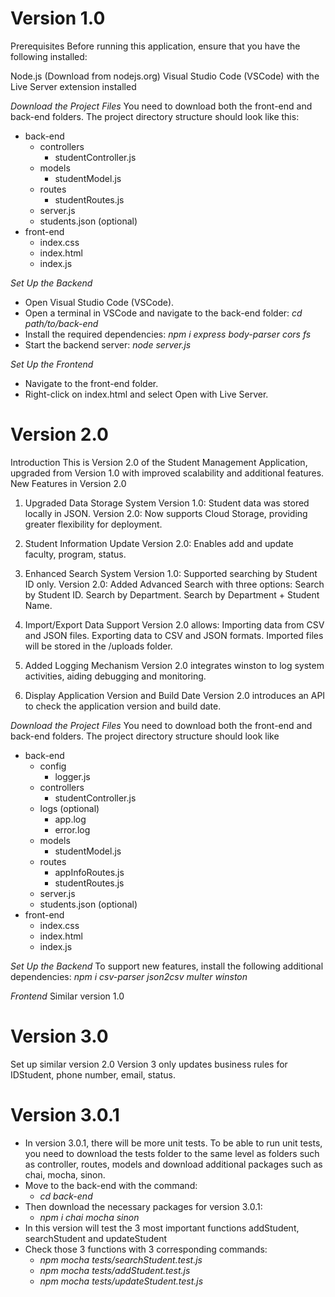 # Version 1.0
Prerequisites
Before running this application, ensure that you have the following installed:

Node.js (Download from nodejs.org)
Visual Studio Code (VSCode) with the Live Server extension installed

*Download the Project Files*
You need to download both the front-end and back-end folders. The project directory structure should look like this:
- back-end
  - controllers
    - studentController.js
  - models
    - studentModel.js
  - routes
    - studentRoutes.js
  - server.js
  - students.json (optional)
- front-end
  - index.css
  - index.html
  - index.js

*Set Up the Backend*
- Open Visual Studio Code (VSCode).
- Open a terminal in VSCode and navigate to the back-end folder: *cd path/to/back-end*
- Install the required dependencies: *npm i express body-parser cors fs*
- Start the backend server: *node server.js*


*Set Up the Frontend*
- Navigate to the front-end folder.
- Right-click on index.html and select Open with Live Server.

# Version 2.0
Introduction
This is Version 2.0 of the Student Management Application, upgraded from Version 1.0 with improved scalability and additional features.
New Features in Version 2.0
1. Upgraded Data Storage System
  Version 1.0: Student data was stored locally in JSON.
  Version 2.0: Now supports Cloud Storage, providing greater flexibility for deployment.

2. Student Information Update
  Version 2.0: Enables add and update faculty, program, status.

3. Enhanced Search System
  Version 1.0: Supported searching by Student ID only.
  Version 2.0: Added Advanced Search with three options:
    Search by Student ID.
    Search by Department.
    Search by Department + Student Name.

4. Import/Export Data Support
  Version 2.0 allows:
    Importing data from CSV and JSON files.
    Exporting data to CSV and JSON formats.
    Imported files will be stored in the /uploads folder.

5. Added Logging Mechanism
  Version 2.0 integrates winston to log system activities, aiding debugging and monitoring.

6. Display Application Version and Build Date
  Version 2.0 introduces an API to check the application version and build date.

*Download the Project Files*
You need to download both the front-end and back-end folders. The project directory structure should look like 
- back-end
  - config
    - logger.js
  - controllers
    - studentController.js
  - logs (optional)
    - app.log
    - error.log
  - models
    - studentModel.js
  - routes
    - appInfoRoutes.js
    - studentRoutes.js
  - server.js
  - students.json (optional)
- front-end
  - index.css
  - index.html
  - index.js

*Set Up the Backend*
  To support new features, install the following additional dependencies: *npm i csv-parser json2csv multer winston*

*Frontend*
Similar version 1.0

# Version 3.0
Set up similar version 2.0
Version 3 only updates business rules for IDStudent, phone number, email, status.

# Version 3.0.1
- In version 3.0.1, there will be more unit tests. To be able to run unit tests, you need to download the tests folder to the same level as folders such as controller, routes, models and download additional packages such as chai, mocha, sinon.
- Move to the back-end with the command: 
  + *cd back-end*
- Then download the necessary packages for version 3.0.1: 
  + *npm i chai mocha sinon*
- In this version will test the 3 most important functions addStudent, searchStudent and updateStudent
- Check those 3 functions with 3 corresponding commands:
  + *npm mocha tests/searchStudent.test.js*
  + *npm mocha tests/addStudent.test.js*
  + *npm mocha tests/updateStudent.test.js*